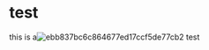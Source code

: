 # test

this is a![ebb837bc6c864677ed17ccf5de77cb2](E:\Typoraphoto\ebb837bc6c864677ed17ccf5de77cb2.png) test